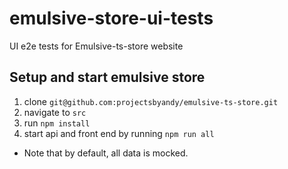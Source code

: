 # emulsive-store-ui-tests
UI e2e tests for Emulsive-ts-store website

## Setup and start emulsive store
1. clone `git@github.com:projectsbyandy/emulsive-ts-store.git`
2. navigate to `src`
3. run `npm install`
4. start api and front end by running `npm run all`
- Note that by default, all data is mocked.